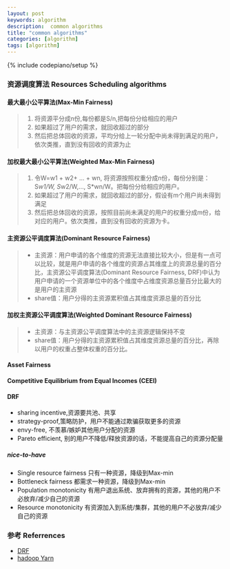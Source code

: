 ```yaml
---
layout: post
keywords: algorithm 
description:  common algorithms
title: "common algorithms"
categories: [algorithm]
tags: [algorithm]
---
```

{% include codepiano/setup %}

### 资源调度算法 Resources Scheduling algorithms

#### 最大最小公平算法(Max-Min Fairness)

> 1. 将资源平分成n份,每份都是S/n,把每份分给相应的用户
> 2. 如果超过了用户的需求，就回收超过的部分
> 3. 然后把总体回收的资源，平均分给上一轮分配中尚未得到满足的用户，依次类推，直到没有回收的资源为止

#### 加权最大最小公平算法(Weighted Max-Min Fairness)

> 1. 令W=w1 + w2+ … + wn, 将资源按照权重分成n份，每份分别是：S*w1/W, S*w2/W,…, S*wn/W。把每份分给相应的用户。
> 2. 如果超过了用户的需求，就回收超过的部分，假设有m个用户尚未得到满足
> 3. 然后把总体回收的资源，按照目前尚未满足的用户的权重分成m份，给对应的用户。依次类推，直到没有回收的资源为卡。

#### 主资源公平调度算法(Dominant Resource Fairness)

> * 主资源：用户申请的各个维度的资源无法直接比较大小，但是有一点可以比较，就是用户申请的各个维度的资源占其维度上的资源总量的百分比，主资源公平调度算法(Dominant Resource Fairness, DRF)中认为用户申请的一个资源单位中的各个维度中占维度资源总量百分比最大的是用户的主资源
> * share值：用户分得的主资源累积值占其维度资源总量的百分比

#### 加权主资源公平调度算法(Weighted Dominant Resource Fairness)

> * 主资源：与主资源公平调度算法中的主资源逻辑保持不变
> * share值：用户分得的主资源累积值占其维度资源总量的百分比，再除以用户的权重占整体权重的百分比。

#### Asset Fairness

#### Competitive Equilibrium from Equal Incomes (CEEI)

#### DRF

* sharing incentive,资源要共池、共享
* strategy-proof,策略防护，用户不能通过欺骗获取更多的资源
* envy-free, 不羡慕/嫉妒其他用户分配的资源
* Pareto efficient, 别的用户不降低/释放资源的话，不能提高自己的资源分配量

##### nice-to-have

* Single resource fairness 只有一种资源，降级到Max-min
* Bottleneck fairness 都需求一种资源，降级到Max-min
* Population monotonicity 有用户退出系统、放弃拥有的资源，其他的用户不必放弃/减少自己的资源
* Resource monotonicity 有资源加入到系统/集群，其他的用户不必放弃/减少自己的资源

### 参考 Referrences

* [DRF](https://cs.stanford.edu/~matei/papers/2011/nsdi_drf.pdf)
* [hadoop Yarn](https://github.com/apache/hadoop/tree/trunk/hadoop-yarn-project)
